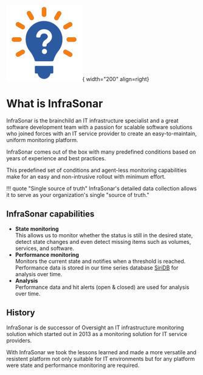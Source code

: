 ![What is?](../images/introduction_whatis.png){ width="200" align=right}

# What is InfraSonar

InfraSonar is the brainchild an IT infrastructure specialist and a great software development team with a passion for scalable software solutions who joined forces with an IT service provider to create an easy-to-maintain, uniform monitoring platform.

InfraSonar comes out of the box with many predefined conditions based on years of experience and best practices.

This predefined set of conditions and agent-less monitoring capabilities make for an easy and non-intrusive rollout with minimum effort.

!!! quote "Single source of truth"
    InfraSonar's detailed data collection allows it to serve as your organization's single "source of truth."

## InfraSonar capabilities

* **State monitoring**<br>
  This allows us to monitor whether the status is still in the desired state, detect state changes and even detect missing items such as volumes, services, and software.
* **Performance monitoring**<br>
  Monitors the current state and notifies when a threshold is reached.<br>
  Performance data is stored in our time series database [SiriDB](https://siridb.com) for analysis over time.
* **Analysis**<br>
  Performance data and hit alerts (open & closed) are used for analysis over time.

## History

InfraSonar is de successor of Oversight an IT infrastructure monitoring solution which started out in 2013 as a monitoring solution for IT service providers.

With InfraSonar we took the lessons learned and made a more versatile and resistent platform not only suitable for IT environments but for any platform were state and performance monitoring are required.
